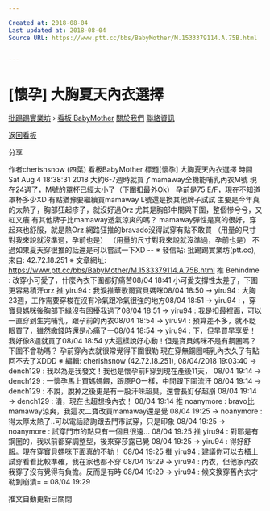 ```yaml
---

Created at: 2018-08-04
Last updated at: 2018-08-04
Source URL: https://www.ptt.cc/bbs/BabyMother/M.1533379114.A.75B.html


---
```


# [懷孕] 大胸夏天內衣選擇


[批踢踢實業坊](https://www.ptt.cc/bbs/) › [看板 BabyMother](https://www.ptt.cc/bbs/BabyMother/index.html) [關於我們](https://www.ptt.cc/about.html) [聯絡資訊](https://www.ptt.cc/contact.html)

[返回看板](https://www.ptt.cc/bbs/BabyMother/index.html)

分享

作者cherishsnow (四葉)
看板BabyMother
標題\[懷孕\] 大胸夏天內衣選擇
時間Sat Aug 4 18:38:31 2018
大約6-7週時就買了mamaway全機能哺乳內衣M號 現在24週了，M號的罩杯已經太小了（下圍扣最外Ok） 孕前是75 E/F，現在不知道罩杯多少XD 有點猶豫要繼續買mamaway L號還是換其他牌子試試 主要是今年真的太熱了，胸部狂起疹子，就沒好過Orz 尤其是胸部中間與下圍，整個慘兮兮，又紅又癢 有其他牌子比mamaway透氣涼爽的嗎？ mamaway彈性是真的很好，穿起來也舒服，就是熱Orz 網路狂推的bravado沒得試穿有點不敢買 （用量的尺寸對我來說就沒準過，孕前也是） （用量的尺寸對我來說就沒準過，孕前也是） 不過如果夏天穿很推的話還是可以嘗試一下XD -- ※ 發信站: 批踢踢實業坊(ptt.cc), 來自: 42.72.18.251 ※ 文章網址: <https://www.ptt.cc/bbs/BabyMother/M.1533379114.A.75B.html>
推 Behindme : 改穿小可愛了，什麼內衣下圍都好痛苦08/04 18:41
小可愛支撐性太差了，下圍更容易積汗orz
推 yiru94 : 我淚推華歌爾寶貝媽咪08/04 18:50
→ yiru94 : 大胸23週，工作需要穿梭在沒有冷氣跟冷氣很強的地方08/04 18:51
→ yiru94 : ，穿寶貝媽咪後胸部下緣沒有困擾我過了08/04 18:51
→ yiru94 : 我是扣最裡面，可以一直穿到生完哺乳，跟孕前的內衣08/04 18:54
→ yiru94 : 預算差不多，就不眨眼買了，雖然繳錢時還是心痛了一08/04 18:54
→ yiru94 : 下，但早買早享受！我好像8週就買了08/04 18:54
y大這樣說好心動！但是寶貝媽咪不是有鋼圈嗎？ 下圍不會勒嗎？ 孕前穿內衣就很常覺得下圍很勒 現在穿無鋼圈哺乳內衣久了有點回不去了XDDD ※ 編輯: cherishsnow (42.72.18.251), 08/04/2018 19:03:40
→ dench129 : 我以為是我發文！我也是懷孕前F穿到現在產後11天， 08/04 19:14
→ dench129 : 一懷孕馬上買媽媽餵，跟原PO一樣，中間跟下圍流汗 08/04 19:14
→ dench129 : 不說，脫掉之後更是有一股汗味超臭，還會長釘仔超崩 08/04 19:14
→ dench129 : 潰，現在也超想換內衣！ 08/04 19:14
推 noanymore : bravo比mamaway涼爽，我這次二寶改買mamaway還是覺 08/04 19:25
→ noanymore : 得太厚太熱了..可以電話諮詢跟去門市試穿，只是印象 08/04 19:25
→ noanymore : 試穿門市的點只有一個且很遠... 08/04 19:25
推 yiru94 : 對耶是有鋼圈的，我以前都穿調整型，後來穿莎露已覺 08/04 19:25
→ yiru94 : 得好舒服。現在穿寶貝媽咪下面真的不勒！ 08/04 19:25
推 yiru94 : 建議你可以去櫃上試穿看看比較準確，我在家也都不穿 08/04 19:29
→ yiru94 : 內衣，但他家內衣我穿了沒有覺得有負擔。反而是有時 08/04 19:29
→ yiru94 : 候交換穿舊內衣才勒到崩潰= = 08/04 19:29

推文自動更新已關閉

